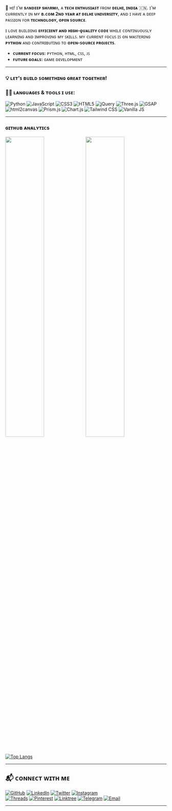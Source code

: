 👋 ʜɪ! ɪ'ᴍ **sᴧɴᴅᴇᴇᴘ sʜᴧʀᴍᴧ**, ᴀ **ᴛᴇᴄʜ ᴇɴᴛʜᴜꜱɪᴀꜱᴛ** ꜰʀᴏᴍ **ᴅᴇʟʜɪ, ɪɴᴅɪᴀ** 🇮🇳. ɪ'ᴍ ᴄᴜʀʀᴇɴᴛʟʏ ɪɴ ᴍʏ **ʙ.ᴄᴏᴍ 𝟤ɴᴅ ʏᴇᴀʀ ᴀᴛ ᴅᴇʟʜɪ ᴜɴɪᴠᴇʀꜱɪᴛʏ**, ᴀɴᴅ ɪ ʜᴀᴠᴇ ᴀ ᴅᴇᴇᴘ ᴘᴀꜱꜱɪᴏɴ ꜰᴏʀ **ᴛᴇᴄʜɴᴏʟᴏɢʏ, ᴏᴘᴇɴ ꜱᴏᴜʀᴄᴇ**.

ɪ ʟᴏᴠᴇ ʙᴜɪʟᴅɪɴɢ **ᴇꜰꜰɪᴄɪᴇɴᴛ ᴀɴᴅ ʜɪɢʜ-ǫᴜᴀʟɪᴛʏ ᴄᴏᴅᴇ** ᴡʜɪʟᴇ ᴄᴏɴᴛɪɴᴜᴏᴜꜱʟʏ ʟᴇᴀʀɴɪɴɢ ᴀɴᴅ ɪᴍᴘʀᴏᴠɪɴɢ ᴍʏ ꜱᴋɪʟʟꜱ. ᴍʏ ᴄᴜʀʀᴇɴᴛ ꜰᴏᴄᴜꜱ ɪꜱ ᴏɴ ᴍᴀꜱᴛᴇʀɪɴɢ **ᴘʏᴛʜᴏɴ** ᴀɴᴅ ᴄᴏɴᴛʀɪʙᴜᴛɪɴɢ ᴛᴏ **ᴏᴘᴇɴ-ꜱᴏᴜʀᴄᴇ ᴘʀᴏᴊᴇᴄᴛꜱ**.

- **ᴄᴜʀʀᴇɴᴛ ꜰᴏᴄᴜꜱ:** ᴘʏᴛʜᴏɴ, ʜᴛᴍʟ, ᴄꜱꜱ, ᴊꜱ
- **ꜰᴜᴛᴜʀᴇ ɢᴏᴀʟꜱ:** ɢᴀᴍᴇ ᴅᴇᴠᴇʟᴏᴘᴍᴇɴᴛ  


---

### 💡 **ʟᴇᴛ’ꜱ ʙᴜɪʟᴅ ꜱᴏᴍᴇᴛʜɪɴɢ ɢʀᴇᴀᴛ ᴛᴏɢᴇᴛʜᴇʀ!**

### 🧑‍💻 **ʟᴀɴɢᴜᴀɢᴇꜱ & ᴛᴏᴏʟꜱ ɪ ᴜꜱᴇ:**
![Python](https://img.shields.io/badge/Python-3776AB?style=for-the-badge&logo=python&logoColor=white)
![JavaScript](https://img.shields.io/badge/JavaScript-F7DF1E?style=for-the-badge&logo=javascript&logoColor=black)
![CSS3](https://img.shields.io/badge/CSS3-1572B6?style=for-the-badge&logo=css3&logoColor=white)
![HTML5](https://img.shields.io/badge/HTML5-E34F26?style=for-the-badge&logo=html5&logoColor=white)
![jQuery](https://img.shields.io/badge/jQuery-0769AD?style=for-the-badge&logo=jquery&logoColor=white)
![Three.js](https://img.shields.io/badge/Three.js-000000?style=for-the-badge&logo=three.js&logoColor=white)
![GSAP](https://img.shields.io/badge/GSAP-88CE02?style=for-the-badge&logo=greensock&logoColor=black)
![html2canvas](https://img.shields.io/badge/html2canvas-0A0A0A?style=for-the-badge&logoColor=white)
![Prism.js](https://img.shields.io/badge/Prism.js-1A1A1A?style=for-the-badge&logoColor=white)
![Chart.js](https://img.shields.io/badge/Chart.js-FF6384?style=for-the-badge&logo=chartdotjs&logoColor=white)
![Tailwind CSS](https://img.shields.io/badge/Tailwind_CSS-06B6D4?style=for-the-badge&logo=tailwind-css&logoColor=white)
![Vanilla JS](https://img.shields.io/badge/Vanilla%20JS-F0DB4F?style=for-the-badge&logo=javascript&logoColor=black)

---


### ɢɪᴛʜᴜʙ ᴀɴᴀʟʏᴛɪᴄs 

[<img src="https://github-readme-stats.vercel.app/api?username=itzsandeepshrma&count_private=true&show_icons=true&theme=chartreuse-dark&custom_title=sᴧɴᴅᴇᴇᴘ+sʜᴧʀᴍᴧ+ᴄᴏɴᴛʀɪʙᴜᴛɪᴏɴ&include_all_commits=true&hide_border=true&bg_color=000000" width="49%">](https://github.com/itzsandeepshrma)  [<img src="https://github-readme-streak-stats.herokuapp.com/?user=itzsandeepshrma&theme=chartreuse-dark&hide_border=True&bg_color=000000" width="49%">](https://github.com/itzsandeepshrma)

[![Top Langs](https://github-readme-stats.vercel.app/api/top-langs/?username=itzsandeepshrma&layout=compact&theme=chartreuse-dark)](https://github.com/itzsandeepshrma)

---

## 📬 ᴄᴏɴɴᴇᴄᴛ ᴡɪᴛʜ ᴍᴇ 

[![GitHub](https://img.shields.io/badge/GitHub-181717?style=for-the-badge&logo=github&logoColor=white)](https://github.com/itzsandeepshrma)
[![LinkedIn](https://img.shields.io/badge/LinkedIn-0A66C2?style=for-the-badge&logo=linkedin&logoColor=white)](https://www.linkedin.com/in/itzsandeepshrma)
[![Twitter](https://img.shields.io/badge/Twitter-1DA1F2?style=for-the-badge&logo=twitter&logoColor=white)](https://x.com/itz_sandeep_sh)
[![Instagram](https://img.shields.io/badge/Instagram-E4405F?style=for-the-badge&logo=instagram&logoColor=white)](https://www.instagram.com/itz_sandeep_shrma)  
[![Threads](https://img.shields.io/badge/Threads-000000?style=for-the-badge&logo=threads&logoColor=white)](https://www.threads.net/@itz_sandeep_shrma)
[![Pinterest](https://img.shields.io/badge/Pinterest-BD081C?style=for-the-badge&logo=pinterest&logoColor=white)](https://www.pinterest.com/itz_sandeep_shrma)
[![Linktree](https://img.shields.io/badge/Linktree-39E09B?style=for-the-badge&logo=linktree&logoColor=white)](https://linktr.ee/itz_sandeep_shrma)
[![Telegram](https://img.shields.io/badge/Telegram-26A5E4?style=for-the-badge&logo=telegram&logoColor=white)](https://t.me/itz_sandeep_shrma)
[![Email](https://img.shields.io/badge/Email-black?style=for-the-badge&logo=gmail&logoColor=white)](mailto:sandeepshrmadev@gmail.com)

---

